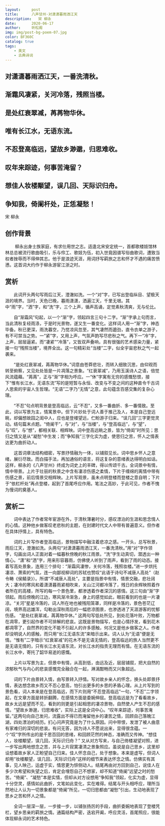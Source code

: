 ```yaml
---
layout:     post
title:      八声甘州·对潇潇暮雨洒江天
description:   宋 柳永
date:       2020-06-17
author:     听松阁
img: img/post-bg-poem-07.jpg
color: BF360C
catalog: true
tags:
    - 美文
    - 古典诗词
---
```



## 对潇潇暮雨洒江天，一番洗清秋。
## 渐霜风凄紧，关河冷落，残照当楼。
## 是处红衰翠减，苒苒物华休。
## 唯有长江水，无语东流。 

## 不忍登高临远，望故乡渺邈，归思难收。
## 叹年来踪迹，何事苦淹留？
## 想佳人妆楼颙望，误几回、天际识归舟。
## 争知我，倚阑杆处，正恁凝愁！


宋 柳永


## 创作背景

　　 柳永出身士族家庭，有求仕用世之志。适逢北宋安定统一，首都歌楼妓馆林林总总被流行歌曲吸引，乐与伶工、歌妓为伍，初入世竟因谱写俗曲歌词，遭致当权者挫辱而不得伸其志。他于是浪迹天涯，用词抒写羁旅之志和怀才不遇的痛苦愤懑。这首词大约作于柳永游宦江浙之时。 



## 赏析

　　此词开头两句写雨后江天，澄澈如洗。一个“对”字，已写出登临纵目、望极天涯的境界。当时，天色已晚，暮雨潇潇，洒遍江天，千里无垠。其中“雨”字，“洒”字，和“洗”字，三个上声，循声高诵，定觉素秋清爽，无与伦比。

　　自“渐霜风”句起，以一个“渐”字，领起四言三句十二字。“渐”字承上句而言，当此清秋复经雨涤，于是时光景物，遂又生一番变化。这样词人用一“渐”字，神态毕备。秋已更深，雨洗暮空，乃觉凉风忽至，其气凄然而遒劲，直令衣单之游子，有不可禁当之势。一“紧”字，又用上声，气氛声韵写尽悲秋之气。再下一“冷”字，上声，层层逼紧。而“凄紧”“冷落”，又皆双声叠响，具有很强的艺术感染力量，紧接一句“残照当楼”，境界全出。这一句精彩处“当楼”二字，似全宇宙悲秋之气一起袭来。

　　“是处红衰翠减，苒苒物华休。”词意由苍莽悲壮，而转入细致沉思，由仰观而转至俯察，又见处处皆是一片凋落之景象。“红衰翠减”，乃用玉溪诗人之语，倍觉风流蕴藉。“苒苒”，正与“渐”字相为呼应。一“休”字寓有无穷的感慨愁恨，接下“惟有长江水，无语东流”写的是短暂与永恒、改变与不变之间的这种直令千古词人思索的宇宙人生哲理。“无语”二字乃“无情”之意，此句蕴含百感交集的复杂心理。

　　“不忍”句点明背景是登高临远，云“不忍”，又多一番曲折、多一番情致。至此，词以写景为主，情寓景中。但下片妙处于词人善于推己及人，本是自己登远眺，却偏想故园之闺中人，应也是登楼望远，伫盼游子归来。“误几回”三字更觉灵动。结句篇末点题。“倚阑干”，与“对”，与“当楼”，与“登高临远”，与“望”，与“叹”，与“想”，都相关联、相辉映。词中登高远眺之景，皆为“倚闺”时所见；思归之情又是从“凝愁”中生发；而“争知我”三字化实为虚，使思归之苦，怀人之情表达更为曲折动人。

　　这首词章法结构细密，写景抒情融为一体，以铺叙见长。词中思乡怀人之意绪，展衍尽致。而白描手法，再加通俗的语言，将这复杂的意绪表达得明白如话。这样，柳永的《八声甘州》终成为词史上的丰碑，得以传颂千古。全词景中有情，情中带景。上片于壮丽的秋景之中含有凄凉伤感之柔情，下片于缠绵的离情中带有伤感之景，前后情景交相辉映。上片写观景，虽未点明登楼而登楼之意自明；下片于“依栏杆处”再点登楼，起到了首尾呼应作用。笔法之高妙，于此可见，作者不愧为慢词的奠基人。







## 赏析二

　　词中表达了作者常年宦游在外，于清秋薄暑时分，感叹漂泊的生涯和思念情人的心情。这种他乡做客叹老悲秋的主题，在封建时代文人中带有普遍意义。但作者在具体抒情上，具有特色。

　　词的上片写作者登高临远，景物描写中融注着悲凉之感。一开头，总写秋景，雨后江天，澄澈如洗。头两句“对潇潇暮雨洒江天，一番洗清秋。”用“对”字作领字，勾画出词人正面对着一幅暮秋傍晚的秋江雨景。“洗”字生动真切，潜透出一种情心。“潇”和“洒”字，用来形容暮雨，仿佛使人听到了雨声，看到了雨的动态。接着写高处景象，连用三个排句：“渐霜风凄惨，关何冷落，残照妆楼。”进一步烘托凄凉、萧索的气氛，连一向鄙视柳词的苏轼也赞叹“此语于诗句不减唐人高处”（赵令畴《侯鲭录》）。所谓“不减唐人高处”，主要是指景中有情，情景交融，悲壮阔大；凄冷的寒风和着潇潇暮雨紧相吹来，关山江河都冷落了，残日的余辉映照着作者所在的高楼，所写的每一个景色里，都渗透着作者深沉的感情。这三句由“渐”字领起。雨后傍晚的江边，寒风渐冷渐急，身上的感觉如此，眼前看到的也是一片凄凉。“关河”星是冷落的，词人所在地也被残阳笼罩，同样是冷落的，景色苍茫辽阔，境界高远雄浑，勾勒出深秋雨后的一幅悲凉图景，也渗透进了天涯游客的忧郁伤感。 “是处红衰翠减，苒苒物华休。” 这两句写低处所见，到处花落叶败，万物都在凋零，更引起作者不可排解的悲哀。这既是景物描写，也是心情抒发，看到花木都凋零了，自然界的变化不能不引起人的许多感触，何况又是他乡做客之人。作者却没明说人的感触，而只用“长江无语东流”来暗示出来。词人认为“无语”便是无情。“惟有”二字暗示“红衰翠减”的花木不是无语无情的，登高临远的旅人当然更不是无语无情的，只有长江水无语东流，对长江水的指责无理而有情。在无语东流的长江水中，寄托了韶华易逝的感慨。

　　上片以写景为主，但景中有情，从高到低，由远及近，层层铺叙，把大自然的浓郁秋气与内心的悲哀感慨完全融合在一起，淋漓酣畅而又兴象超远。

　　词的下片由景转入情，由写景转入抒情。写对故乡亲人的怀念，换头处即景抒情，表达想念故乡而又不忍心登高，怕引出更多的乡思的矛盾心理。从上片写到的景色看，词人本来是在登高临远，而下片则用“不忍登高临远”一句，“不忍”二字领起，在文章方面是转折翻腾，在感情方面是委婉伸屈。登高临远是为了看看故乡，故乡太远是望而不见，看到的则更是引起相思的凄凉景物，自然使人产生不忍的感情。“望故乡渺邈，归思难收”，实际上这是全词中心。“叹年来踪迹，何事苦淹留。”这两句向自己发问，流露出不得已而淹留他乡的凄苦之情，回顾自己落魄江湖，四处漂泊的经历。扪心问声究竟是为了什么原因。问中带恨，发泄了被人曲意有家难归的深切的悲哀。有问无答，因为诗人不愿说出来，显得很含蕴。一个“叹”字所传出的是千思百回的思绪，和回顾茫然的神态，准确而又传神。“想佳人，妆楼颙望，误几回，天际识归舟？” 又从对方写来，与自己倚楼凝望对照，进一步写出两地想念之苦，并与上片寂寞凄清之景象照应。虽说是自己思乡，这里却设想着故乡家人正盼望自己归来。佳人怀念自己，处于想象。本来是虚写，但词人却用“妆楼颙望，误几回，天际识归舟”这样的细节来表达怀念之情。仿佛实有其事，见人映己，运虚于实，情思更为悱侧动人。结尾再由对方回到自己，说佳人在多少次希望和失望之后，肯定会埋怨自己不想家，却不知道“倚阑”远望之时的愁苦。“倚阑”、“凝愁”本是实情，但却从对方设想用“争知我”领起，化实为虚，显得十分空灵，感情如此曲折，文笔如此变化，实在难得。结尾与开头相呼应，理所当然地让人认为一切景象都是“倚阑”所见，一切归思都由“凝愁”引出，生动地表现了思乡之苦和怀人之情。

　　全词一层深一层，一步接一步，以铺张扬厉的手段，曲折委婉地表现了登楼凭栏，望乡思亲的羁旅之情。通篇结构严密，迭宕开阖，呼应灵活，首尾照应，很能体现柳永词的艺术特色。
